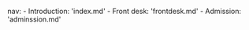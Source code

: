 nav:
    - Introduction: 'index.md'
    - Front desk: 'frontdesk.md'
    - Admission: 'adminssion.md'
